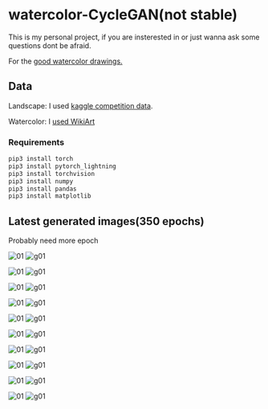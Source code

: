 # watercolor-CycleGAN(not stable)
This is my personal project, if you are insterested in or just wanna ask some questions dont be afraid.

For the [good watercolor drawings.](https://www.instagram.com/urbansketchersistanbul)


## Data
Landscape: I used [kaggle competition data](https://www.kaggle.com/c/gan-getting-started/data).

Watercolor: I [used WikiArt](https://www.wikiart.org/en/paintings-by-media/watercolor)

### Requirements
```python
pip3 install torch
pip3 install pytorch_lightning
pip3 install torchvision
pip3 install numpy
pip3 install pandas
pip3 install matplotlib
```

## Latest generated images(350 epochs)
Probably need more epoch

![01](https://raw.githubusercontent.com/cenarturkmen/watercolor-CycleGAN/main/readme/predict/01.jpg) ![g01](https://raw.githubusercontent.com/cenarturkmen/watercolor-CycleGAN/main/readme/predict/g01.jpg)

![01](https://raw.githubusercontent.com/cenarturkmen/watercolor-CycleGAN/main/readme/predict/02.jpg) ![g01](https://raw.githubusercontent.com/cenarturkmen/watercolor-CycleGAN/main/readme/predict/g02.jpg)

![01](https://raw.githubusercontent.com/cenarturkmen/watercolor-CycleGAN/main/readme/predict/03.jpg) ![g01](https://raw.githubusercontent.com/cenarturkmen/watercolor-CycleGAN/main/readme/predict/g03.jpg)

![01](https://raw.githubusercontent.com/cenarturkmen/watercolor-CycleGAN/main/readme/predict/04.jpg) ![g01](https://raw.githubusercontent.com/cenarturkmen/watercolor-CycleGAN/main/readme/predict/g04.jpg)

![01](https://raw.githubusercontent.com/cenarturkmen/watercolor-CycleGAN/main/readme/predict/05.jpg) ![g01](https://raw.githubusercontent.com/cenarturkmen/watercolor-CycleGAN/main/readme/predict/g05.jpg)

![01](https://raw.githubusercontent.com/cenarturkmen/watercolor-CycleGAN/main/readme/predict/06.jpg) ![g01](https://raw.githubusercontent.com/cenarturkmen/watercolor-CycleGAN/main/readme/predict/g06.jpg)

![01](https://raw.githubusercontent.com/cenarturkmen/watercolor-CycleGAN/main/readme/predict/07.jpg) ![g01](https://raw.githubusercontent.com/cenarturkmen/watercolor-CycleGAN/main/readme/predict/g07.jpg)

![01](https://raw.githubusercontent.com/cenarturkmen/watercolor-CycleGAN/main/readme/predict/08.jpg) ![g01](https://raw.githubusercontent.com/cenarturkmen/watercolor-CycleGAN/main/readme/predict/g08.jpg)

![01](https://raw.githubusercontent.com/cenarturkmen/watercolor-CycleGAN/main/readme/predict/09.jpg) ![g01](https://raw.githubusercontent.com/cenarturkmen/watercolor-CycleGAN/main/readme/predict/g09.jpg)

![01](https://raw.githubusercontent.com/cenarturkmen/watercolor-CycleGAN/main/readme/predict/10.jpg) ![g01](https://raw.githubusercontent.com/cenarturkmen/watercolor-CycleGAN/main/readme/predict/g10.jpg)
